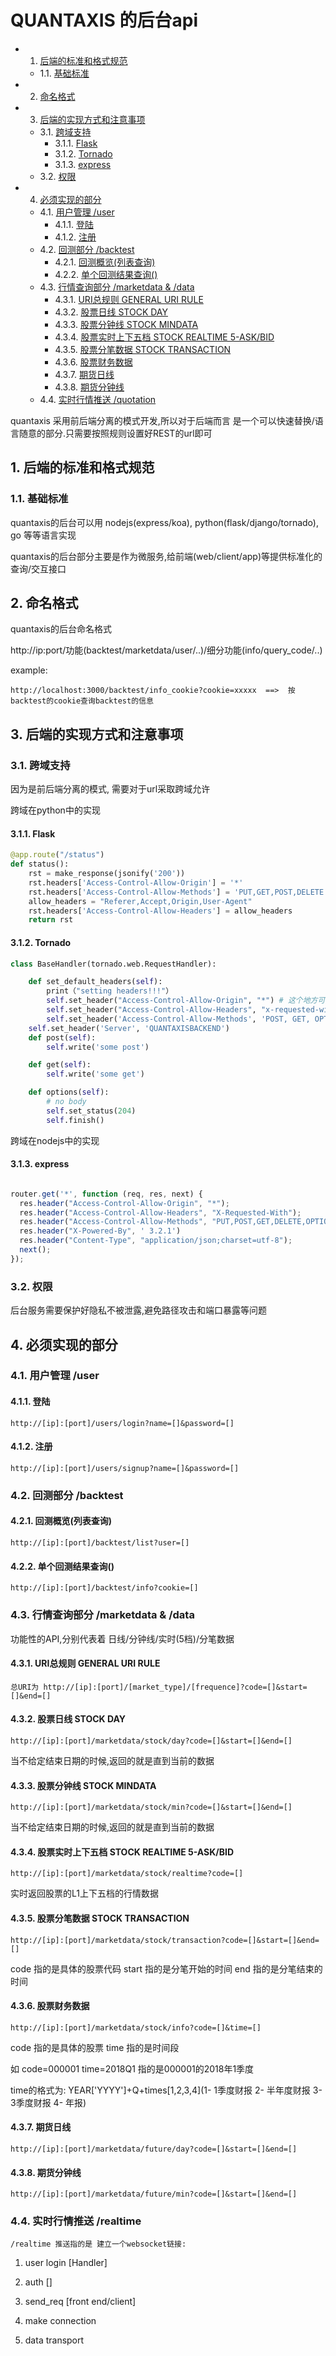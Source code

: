 # QUANTAXIS 的后台api

<!-- vscode-markdown-toc -->
* 1. [后端的标准和格式规范](#)
	* 1.1. [基础标准](#-1)
* 2. [命名格式](#-1)
* 3. [后端的实现方式和注意事项](#-1)
	* 3.1. [跨域支持](#-1)
		* 3.1.1. [Flask](#Flask)
		* 3.1.2. [Tornado](#Tornado)
		* 3.1.3. [express](#express)
	* 3.2. [权限](#-1)
* 4. [必须实现的部分](#-1)
	* 4.1. [用户管理 /user](#user)
		* 4.1.1. [登陆](#-1)
		* 4.1.2. [注册](#-1)
	* 4.2. [回测部分 /backtest](#backtest)
		* 4.2.1. [回测概览(列表查询)](#-1)
		* 4.2.2. [单个回测结果查询()](#-1)
	* 4.3. [行情查询部分 /marketdata & /data](#marketdatadata)
		* 4.3.1. [URI总规则 GENERAL URI RULE](#URIGENERALURIRULE)
		* 4.3.2. [股票日线 STOCK DAY](#STOCKDAY)
		* 4.3.3. [股票分钟线 STOCK MINDATA](#STOCKMINDATA)
		* 4.3.4. [股票实时上下五档 STOCK REALTIME 5-ASK/BID](#STOCKREALTIME5-ASKBID)
		* 4.3.5. [股票分笔数据 STOCK TRANSACTION](#STOCKTRANSACTION)
		* 4.3.6. [股票财务数据](#-1)
		* 4.3.7. [期货日线](#-1)
		* 4.3.8. [期货分钟线](#-1)
	* 4.4. [实时行情推送 /quotation](#quotation)

<!-- vscode-markdown-toc-config
	numbering=true
	autoSave=true
	/vscode-markdown-toc-config -->
<!-- /vscode-markdown-toc -->


quantaxis 采用前后端分离的模式开发,所以对于后端而言 是一个可以快速替换/语言随意的部分.只需要按照规则设置好REST的url即可


##  1. <a name=''></a>后端的标准和格式规范

###  1.1. <a name='-1'></a>基础标准

quantaxis的后台可以用 nodejs(express/koa), python(flask/django/tornado), go 等等语言实现

quantaxis的后台部分主要是作为微服务,给前端(web/client/app)等提供标准化的查询/交互接口


##  2. <a name='-1'></a>命名格式

quantaxis的后台命名格式

http://ip:port/功能(backtest/marketdata/user/..)/细分功能(info/query_code/..)

example:

```
http://localhost:3000/backtest/info_cookie?cookie=xxxxx  ==>  按backtest的cookie查询backtest的信息

```

##  3. <a name='-1'></a>后端的实现方式和注意事项


###  3.1. <a name='-1'></a>跨域支持

因为是前后端分离的模式, 需要对于url采取跨域允许

跨域在python中的实现

####  3.1.1. <a name='Flask'></a>Flask

```python
@app.route("/status")
def status():
    rst = make_response(jsonify('200'))
    rst.headers['Access-Control-Allow-Origin'] = '*'
    rst.headers['Access-Control-Allow-Methods'] = 'PUT,GET,POST,DELETE'
    allow_headers = "Referer,Accept,Origin,User-Agent"
    rst.headers['Access-Control-Allow-Headers'] = allow_headers
    return rst
```


####  3.1.2. <a name='Tornado'></a>Tornado

```python
class BaseHandler(tornado.web.RequestHandler):

    def set_default_headers(self):
        print（"setting headers!!!"）
        self.set_header("Access-Control-Allow-Origin", "*") # 这个地方可以写域名
        self.set_header("Access-Control-Allow-Headers", "x-requested-with")
        self.set_header('Access-Control-Allow-Methods', 'POST, GET, OPTIONS')
	self.set_header('Server', 'QUANTAXISBACKEND')
    def post(self):
        self.write('some post')

    def get(self):
        self.write('some get')

    def options(self):
        # no body
        self.set_status(204)
        self.finish()
```

跨域在nodejs中的实现

####  3.1.3. <a name='express'></a>express

```javascript

router.get('*', function (req, res, next) {
  res.header("Access-Control-Allow-Origin", "*");
  res.header("Access-Control-Allow-Headers", "X-Requested-With");
  res.header("Access-Control-Allow-Methods", "PUT,POST,GET,DELETE,OPTIONS");
  res.header("X-Powered-By", ' 3.2.1')
  res.header("Content-Type", "application/json;charset=utf-8");
  next();
});

```

###  3.2. <a name='-1'></a>权限

后台服务需要保护好隐私不被泄露,避免路径攻击和端口暴露等问题

##  4. <a name='-1'></a>必须实现的部分


###  4.1. <a name='user'></a>用户管理 /user

####  4.1.1. <a name='-1'></a>登陆
```
http://[ip]:[port]/users/login?name=[]&password=[]
```
####  4.1.2. <a name='-1'></a>注册
```
http://[ip]:[port]/users/signup?name=[]&password=[]
```

###  4.2. <a name='backtest'></a>回测部分 /backtest

####  4.2.1. <a name='-1'></a>回测概览(列表查询)
```
http://[ip]:[port]/backtest/list?user=[]
```

####  4.2.2. <a name='-1'></a>单个回测结果查询()
```
http://[ip]:[port]/backtest/info?cookie=[]
```

###  4.3. <a name='marketdatadata'></a>行情查询部分 /marketdata & /data

功能性的API,分别代表着 日线/分钟线/实时(5档)/分笔数据

####  4.3.1. <a name='URIGENERALURIRULE'></a>URI总规则 GENERAL URI RULE
```
总URI为 http://[ip]:[port]/[market_type]/[frequence]?code=[]&start=[]&end=[]
```

####  4.3.2. <a name='STOCKDAY'></a>股票日线 STOCK DAY
```
http://[ip]:[port]/marketdata/stock/day?code=[]&start=[]&end=[]
```

当不给定结束日期的时候,返回的就是直到当前的数据

####  4.3.3. <a name='STOCKMINDATA'></a>股票分钟线 STOCK MINDATA
```
http://[ip]:[port]/marketdata/stock/min?code=[]&start=[]&end=[]
```

当不给定结束日期的时候,返回的就是直到当前的数据

####  4.3.4. <a name='STOCKREALTIME5-ASKBID'></a>股票实时上下五档 STOCK REALTIME 5-ASK/BID
```
http://[ip]:[port]/marketdata/stock/realtime?code=[]
```

实时返回股票的L1上下五档的行情数据

####  4.3.5. <a name='STOCKTRANSACTION'></a>股票分笔数据 STOCK TRANSACTION
```
http://[ip]:[port]/marketdata/stock/transaction?code=[]&start=[]&end=[]
```
code 指的是具体的股票代码
start 指的是分笔开始的时间
end 指的是分笔结束的时间

####  4.3.6. <a name='-1'></a>股票财务数据
```
http://[ip]:[port]/marketdata/stock/info?code=[]&time=[]
```
code 指的是具体的股票
time 指的是时间段

如 code=000001 time=2018Q1 指的是000001的2018年1季度

time的格式为: YEAR['YYYY']+Q+times[1,2,3,4](1- 1季度财报 2- 半年度财报 3- 3季度财报 4- 年报)

####  4.3.7. <a name='-1'></a>期货日线
```
http://[ip]:[port]/marketdata/future/day?code=[]&start=[]&end=[]
```

####  4.3.8. <a name='-1'></a>期货分钟线
```
http://[ip]:[port]/marketdata/future/min?code=[]&start=[]&end=[]
```
###  4.4. <a name='quotation'></a>实时行情推送 /realtime
```
/realtime 推送指的是 建立一个websocket链接:
```
1. user login [Handler]

2. auth []

3. send_req [front end/client]

4. make connection

5. data transport
